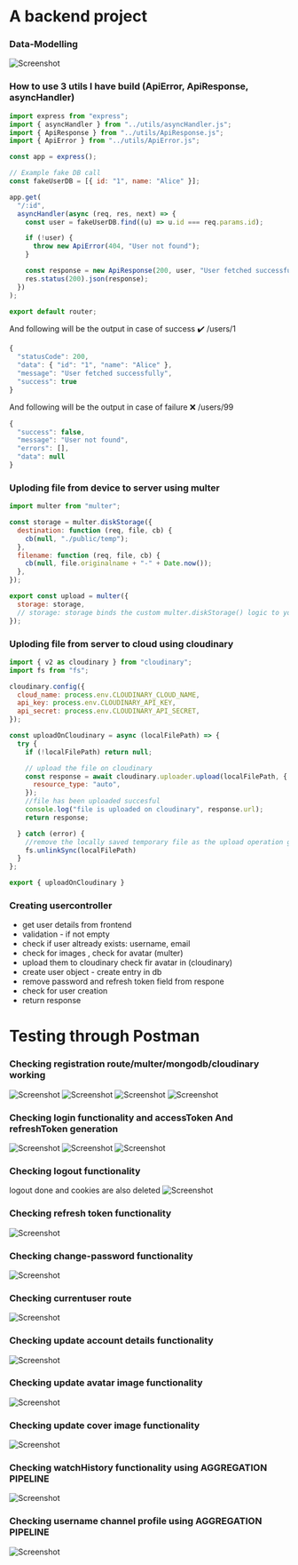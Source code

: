 # A backend project

### Data-Modelling
![Screenshot](./data-modelling.jpg)

### How to use 3 utils I have build (ApiError, ApiResponse, asyncHandler)
```javascript
import express from "express";
import { asyncHandler } from "../utils/asyncHandler.js";
import { ApiResponse } from "../utils/ApiResponse.js";
import { ApiError } from "../utils/ApiError.js";

const app = express();

// Example fake DB call
const fakeUserDB = [{ id: "1", name: "Alice" }];

app.get(
  "/:id",
  asyncHandler(async (req, res, next) => {
    const user = fakeUserDB.find((u) => u.id === req.params.id);

    if (!user) {
      throw new ApiError(404, "User not found");
    }

    const response = new ApiResponse(200, user, "User fetched successfully");
    res.status(200).json(response);
  })
);

export default router;

```
And following will be the output in case of success
✔️   /users/1
```javascript
{
  "statusCode": 200,
  "data": { "id": "1", "name": "Alice" },
  "message": "User fetched successfully",
  "success": true
}

```
And following will be the output in case of failure
❌  /users/99
```javascript
{
  "success": false,
  "message": "User not found",
  "errors": [],
  "data": null
}

```

### Uploding file from device to server using multer

```javascript 
import multer from "multer";

const storage = multer.diskStorage({
  destination: function (req, file, cb) {
    cb(null, "./public/temp");
  },
  filename: function (req, file, cb) {
    cb(null, file.originalname + "-" + Date.now());
  },
});

export const upload = multer({
  storage: storage,
  // storage: storage binds the custom multer.diskStorage() logic to your multer upload handler.
});
```

### Uploding file from server to cloud using cloudinary 

```javascript
import { v2 as cloudinary } from "cloudinary";
import fs from "fs";

cloudinary.config({
  cloud_name: process.env.CLOUDINARY_CLOUD_NAME,
  api_key: process.env.CLOUDINARY_API_KEY,
  api_secret: process.env.CLOUDINARY_API_SECRET,
});

const uploadOnCloudinary = async (localFilePath) => {
  try {
    if (!localFilePath) return null;

    // upload the file on cloudinary
    const response = await cloudinary.uploader.upload(localFilePath, {
      resource_type: "auto",
    });
    //file has been uploaded succesful
    console.log("file is uploaded on cloudinary", response.url);
    return response;

  } catch (error) {
    //remove the locally saved temporary file as the upload operation got failed
    fs.unlinkSync(localFilePath)
  }
};

export { uploadOnCloudinary }
```

### Creating usercontroller

* get user details from frontend
* validation - if not empty
* check if user altready exists: username, email
* check for images , check for avatar (multer)
* upload them to cloudinary check fir avatar in (cloudinary)
* create user object - create entry in db
* remove password and refresh token field from respone
* check for user creation 
* return response

# Testing through Postman

### Checking registration route/multer/mongodb/cloudinary working

![Screenshot](./public/img/test1.jpg)
![Screenshot](./public/img/test2.jpg)
![Screenshot](./public/img/test3.jpg)
![Screenshot](./public/img/test4.jpg)

### Checking login functionality and accessToken And refreshToken generation

![Screenshot](./public/img/test5.jpg)
![Screenshot](./public/img/test6.jpg)
![Screenshot](./public/img/test7.jpg)

### Checking logout functionality
logout done and cookies are also deleted
![Screenshot](./public/img/test8.jpg)

### Checking refresh token functionality
![Screenshot](./public/img/refresh-token.jpg)

### Checking change-password functionality
![Screenshot](./public/img/change-password.jpg)

### Checking currentuser route
![Screenshot](./public/img/current-user.jpg)

### Checking update account details functionality
![Screenshot](./public/img/update-account.jpg)

### Checking update avatar image functionality
![Screenshot](./public/img/avatar.jpg)

### Checking update cover image functionality
![Screenshot](./public/img/cover-image.jpg)

### Checking watchHistory functionality using AGGREGATION PIPELINE
![Screenshot](./public/img/history.jpg)

### Checking username channel profile using AGGREGATION PIPELINE
![Screenshot](./public/img/user-channel-profile.jpg)
